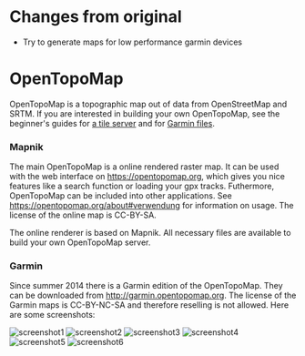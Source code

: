 # Changes from original
* Try to generate maps for low performance garmin devices

OpenTopoMap
===========
OpenTopoMap is a topographic map out of data from OpenStreetMap and SRTM. If you are interested in building your own OpenTopoMap, see the beginner's guides for [a tile server](mapnik/README.md) and for [Garmin files](garmin/README.md).

### Mapnik
The main OpenTopoMap is a online rendered raster map. It can be used with the web interface on https://opentopomap.org, which gives you nice features like a search function or loading your gpx tracks. Futhermore, OpenTopoMap can be included into other applications. See https://opentopomap.org/about#verwendung for information on usage. The license of the online map is CC-BY-SA.

The online renderer is based on Mapnik. All necessary files are available to build your own OpenTopoMap server.

### Garmin
Since summer 2014 there is a Garmin edition of the OpenTopoMap. They can be downloaded from http://garmin.opentopomap.org. The license of the Garmin maps is CC-BY-NC-SA and therefore reselling is not allowed. Here are some screenshots:

![screenshot1](https://raw.githubusercontent.com/der-stefan/OpenTopoMap/master/garmin/screenshots/screenshot1.png)
![screenshot2](https://raw.githubusercontent.com/der-stefan/OpenTopoMap/master/garmin/screenshots/screenshot2.png)
![screenshot3](https://raw.githubusercontent.com/der-stefan/OpenTopoMap/master/garmin/screenshots/screenshot3.png)
![screenshot4](https://raw.githubusercontent.com/der-stefan/OpenTopoMap/master/garmin/screenshots/screenshot4.png)
![screenshot5](https://raw.githubusercontent.com/der-stefan/OpenTopoMap/master/garmin/screenshots/screenshot5.png)
![screenshot6](https://raw.githubusercontent.com/der-stefan/OpenTopoMap/master/garmin/screenshots/screenshot6.png)
